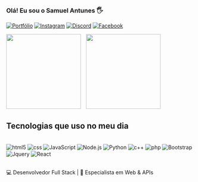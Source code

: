 
### Olá! Eu sou o Samuel Antunes 🖐️

[![Portfólio ](https://img.shields.io/badge/website-000000?style=for-the-badge&logo=About.me&logoColor=white)]()
[![Instagram](https://img.shields.io/badge/Instagram-E4405F?style=for-the-badge&logo=instagram&logoColor=white)](https://www.instagram.com/samuelantunes.dp/)
[![Discord](https://img.shields.io/badge/Discord-7289DA?style=for-the-badge&logo=discord&logoColor=white)]()
[![Facebook](https://img.shields.io/badge/Facebook-1877F2?style=for-the-badge&logo=facebook&logoColor=white)]()

<img
  aling="left"
  atl="GitHub Stats"
  height="200"
  style="padding-right: 10px;"
  src="https://github-readme-stats.vercel.app/api?username=SamuelAntunes&show_icons=true&theme=tokyonight&include_all_commits=true&locale=pt-br"
/>
<img
  aling="left"
  atl="GitHub Stats"
  height="200"
  style="padding-right: 10px;"
  src="https://github-readme-stats.vercel.app/api/top-langs/?username=samuelantunes&theme=tokyonight&layout=compact&locale=pt-br&langs_count=7"
/>

## Tecnologias que uso no meu dia

<div style="display: inline_block"><br/>
  <img align="center" alt="html5" src="https://img.shields.io/badge/HTML5-E34F26?style=for-the-badge&logo=html5&logoColor=white"/>
  <img align="center" alt="css" src="https://img.shields.io/badge/CSS3-1572B6?style=for-the-badge&logo=css3&logoColor=white"/>
   <img align="center" alt="JavaScript" src="https://img.shields.io/badge/JavaScript-F7DF1E?style=for-the-badge&logo=javascript&logoColor=black"/>
  <img align="center" alt="Node.js" src="https://img.shields.io/badge/Node.js-43853D?style=for-the-badge&logo=node.js&logoColor=white"/>
   <img align="center" alt="Python" src="https://img.shields.io/badge/Python-14354C?style=for-the-badge&logo=python&logoColor=white"/>
   <img align="center" alt="c++" src="https://img.shields.io/badge/C%2B%2B-00599C?style=for-the-badge&logo=c%2B%2B&logoColor=white"/>
   <img align="center" alt="php" src="https://img.shields.io/badge/PHP-777BB4?style=for-the-badge&logo=php&logoColor=white"/>
   <img align="center" alt="Bootstrap" src="https://img.shields.io/badge/Bootstrap-563D7C?style=for-the-badge&logo=bootstrap&logoColor=white"/>
   <img align="center" alt="Jquery" src="https://img.shields.io/badge/jQuery-0769AD?style=for-the-badge&logo=jquery&logoColor=white"/>
   <img align="center" alt="React" src="https://img.shields.io/badge/React-20232A?style=for-the-badge&logo=react&logoColor=61DAFB"/>
</div><br/>

💻 Desenvolvedor Full Stack | 🚀 Especialista em Web & APIs
